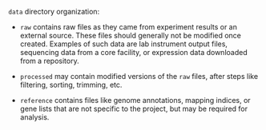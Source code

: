 `data` directory organization:

- `raw` contains raw files as they came from experiment results or an external source.
These files should generally not be modified once created.
Examples of such data are lab instrument output files, sequencing data from a core facility, or expression data downloaded from a repository.

- `processed` may contain modified versions of the `raw` files, after steps like filtering, sorting, trimming, etc.

- `reference` contains files like genome annotations, mapping indices, or gene lists that are not specific to the project, but may be required for analysis.
